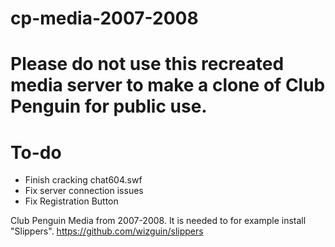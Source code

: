 # cp-media-2007-2008

# Please do not use this recreated media server to make a clone of Club Penguin for public use.


# To-do
- Finish cracking chat604.swf
- Fix server connection issues
- Fix Registration Button



Club Penguin Media from 2007-2008.
It is needed to for example install "Slippers". https://github.com/wizguin/slippers
